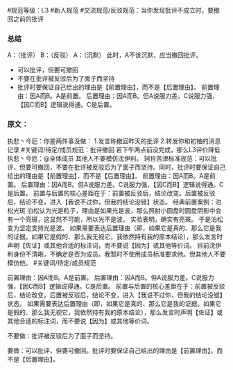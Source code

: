 #规范等级：L3
#新人规范 
#交流规范/反驳规范：当你发现批评不成立时，要撤回之前的批评 
### 总结
A：（批评）
B：（反驳）
A：（沉默）
此时，A不该沉默，应当撤回批评。

- 可以批评，但要可撤回
- 不要在批评被反驳后为了面子而坚持
- 批评时要保证自己给出的理由是【前置理由】，而不是【后置理由】。
前置理由：因A而B。A是前置。
后置理由：因A而B。但A说服力差。C说服力强，【因C而B】逻辑说得通。C是后置。

### 原文：
执悲丶今厄：你差两件事没做：
1.发言称撤回昨天的批评
2.转发你和初柚的消息记录
#关键词/待定/成员规范：批评撤回
若下午两点前没完成，那么L3评价降低
执悲丶今厄：@全体成员 其他人不要模仿沈伊利。
轲目苦津标准规范：可以批评，但要可撤回，不要在批评被反驳后为了面子而坚持。同时，批评时要保证自己给出的理由是【前置理由】，而不是【后置理由】。
前置理由：因A而B。A是前置。
后置理由：因A而B。但A说服力差。C说服力强，【因C而B】逻辑说得通。C是后置。
前置与后置的核心差距在于：前置被反驳后，结论改变。后置被反驳后，结论不变，进入【我说不过你，但我的结论没错】状态。
经典前置案例：泊松光斑
泊松认为光是粒子，理由是如果光是波，那么照射小圆盘时圆盘阴影中会有一个亮斑，这显然不可能，所以光不是波。
实验表明，确实有亮斑。
于是泊松变为坚定支持光是波。
如果需要表达后置理由（即，如果它是真的、那么它是我的证据。如果它是假的、那么我无视它，我依然持有我的原本结论），那么发言时声明【佐证】或其他合适的标注词，而不要说【因为】或其他等价词。
目前沈伊利身份不清晰，不确定是否为成员。我暂时不使用成员标准要求他。但其他人不要模仿他。
#关键词/待定/成员规范


前置理由：因A而B。A是前置。
后置理由：因A而B。但A说服力差。C说服力强，【因C而B】逻辑说得通。C是后置。
前置与后置的核心差距在于：前置被反驳后，结论改变。后置被反驳后，结论不变，进入【我说不过你，但我的结论没错】状态。
如果需要表达后置理由（即，如果它是真的、那么它是我的证据。如果它是假的、那么我无视它，我依然持有我的原本结论），那么发言时声明【佐证】或其他合适的标注词，而不要说【因为】或其他等价词。


不要做：批评被反驳后为了面子而坚持。

要做：可以批评，但要可撤回。批评时要保证自己给出的理由是【前置理由】，而不是【后置理由】。




